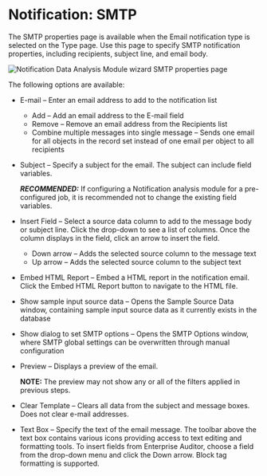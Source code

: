 # Notification: SMTP

The SMTP properties page is available when the Email notification type is selected on the Type page.
Use this page to specify SMTP notification properties, including recipients, subject line, and email
body.

![Notification Data Analysis Module wizard SMTP properties page](/img/versioned_docs/accessanalyzer_11.6/accessanalyzer/admin/analysis/notification/smtp.webp)

The following options are available:

- E-mail – Enter an email address to add to the notification list

    - Add – Add an email address to the E-mail field
    - Remove – Remove an email address from the Recipients list
    - Combine multiple messages into single message – Sends one email for all objects in the record
      set instead of one email per object to all recipients

- Subject – Specify a subject for the email. The subject can include field variables.

    **_RECOMMENDED:_** If configuring a Notification analysis module for a pre-configured job, it is
    recommended not to change the existing field variables.

- Insert Field – Select a source data column to add to the message body or subject line. Click the
  drop-down to see a list of columns. Once the column displays in the field, click an arrow to
  insert the field.

    - Down arrow – Adds the selected source column to the message text
    - Up arrow – Adds the selected source column to the subject text

- Embed HTML Report – Embed a HTML report in the notification email. Click the Embed HTML Report
  button to navigate to the HTML file.
- Show sample input source data – Opens the Sample Source Data window, containing sample input
  source data as it currently exists in the database
- Show dialog to set SMTP options – Opens the SMTP Options window, where SMTP global settings can be
  overwritten through manual configuration
- Preview – Displays a preview of the email.

    **NOTE:** The preview may not show any or all of the filters applied in previous steps.

- Clear Template – Clears all data from the subject and message boxes. Does not clear e-mail
  addresses.
- Text Box – Specify the text of the email message. The toolbar above the text box contains various
  icons providing access to text editing and formatting tools. To insert fields from Enterprise
  Auditor, choose a field from the drop-down menu and click the Down arrow. Block tag formatting is
  supported.

